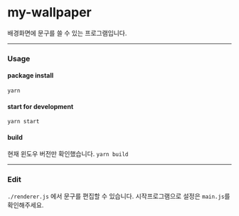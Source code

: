 # my-wallpaper
배경화면에 문구를 쓸 수 있는 프로그램입니다.

---

### Usage
#### package install
`yarn`

#### start for development
`yarn start`

#### build
현재 윈도우 버전만 확인했습니다.
`yarn build`

---

### Edit
`./renderer.js` 에서 문구를 편집할 수 있습니다.
시작프로그램으로 설정은 `main.js`를 확인해주세요.